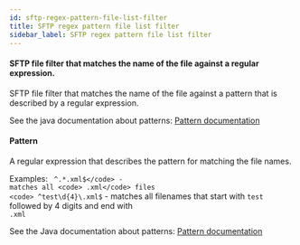 ```yaml
---
id: sftp-regex-pattern-file-list-filter
title: SFTP regex pattern file list filter
sidebar_label: SFTP regex pattern file list filter
---
```

#### SFTP file filter that matches the name of the file against a regular expression.
SFTP file filter that matches the name of the file against a pattern that is described by a regular expression.

See the java documentation about patterns:
<a href="https://docs.oracle.com/javase/8/docs/api/java/util/regex/Pattern.html" target="_blank">Pattern documentation</a>

#### Pattern
A regular expression that describes the pattern for matching the file names.

Examples:
<code> ^.*\.xml$</code> - matches all <code> .xml</code> files
<code> ^test\d{4}\.xml$</code> - matches all filenames that start with <code>test</code> followed by 4 digits and end with <code> .xml</code>
 
See the Java documentation about patterns:
<a href="https://docs.oracle.com/javase/8/docs/api/java/util/regex/Pattern.html" target="_blank">Pattern documentation</a>

